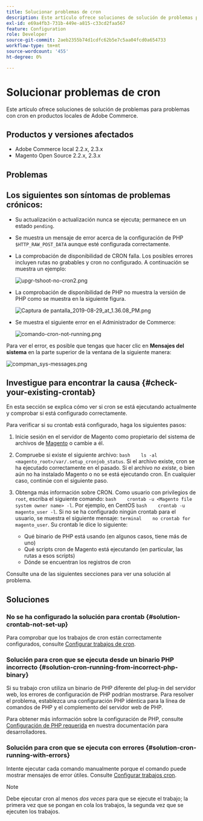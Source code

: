 ```yaml
---
title: Solucionar problemas de cron
description: Este artículo ofrece soluciones de solución de problemas para problemas con cron en productos locales de Adobe Commerce.
exl-id: e69a4fb3-731b-449e-a815-c33cd2faa567
feature: Configuration
role: Developer
source-git-commit: 2aeb2355b74d1cdfc62b5e7c5aa04fcd0a654733
workflow-type: tm+mt
source-wordcount: '455'
ht-degree: 0%

---
```


# Solucionar problemas de cron

Este artículo ofrece soluciones de solución de problemas para problemas con cron en productos locales de Adobe Commerce.

## Productos y versiones afectados

* Adobe Commerce local 2.2.x, 2.3.x
* Magento Open Source 2.2.x, 2.3.x

## Problemas

## Los siguientes son síntomas de problemas crónicos:

* Su actualización o actualización nunca se ejecuta; permanece en un estado `pending`.
* Se muestra un mensaje de error acerca de la configuración de PHP `$HTTP_RAW_POST_DATA` aunque esté configurada correctamente.
* La comprobación de disponibilidad de CRON falla. Los posibles errores incluyen rutas no grabables y cron no configurado. A continuación se muestra un ejemplo:

  ![upgr-tshoot-no-cron2.png](assets/upgr-tshoot-no-cron2.png)

* La comprobación de disponibilidad de PHP no muestra la versión de PHP como se muestra en la siguiente figura.

  ![Captura de pantalla_2019-08-29_at_1.36.08_PM.png](assets/Screen_Shot_2019-08-29_at_1.36.08_PM.png)

* Se muestra el siguiente error en el Administrador de Commerce:

  ![comando-cron-not-running.png](assets/compman-cron-not-running.png)

Para ver el error, es posible que tengas que hacer clic en **Mensajes del sistema** en la parte superior de la ventana de la siguiente manera:

![compman_sys-messages.png](assets/compman_sys-messages.png)

## Investigue para encontrar la causa {#check-your-existing-crontab}

En esta sección se explica cómo ver si cron se está ejecutando actualmente y comprobar si está configurado correctamente.

Para verificar si su crontab está configurado, haga los siguientes pasos:

1. Inicie sesión en el servidor de Magento como propietario del sistema de archivos de [Magento](https://experienceleague.adobe.com/es/docs/commerce-operations/installation-guide/prerequisites/file-system/overview) o cambie a él.
1. Compruebe si existe el siguiente archivo:    `bash    ls -al <magento_root>/var/.setup_cronjob_status`. Si el archivo existe, cron se ha ejecutado correctamente en el pasado. Si el archivo *no existe*, o bien aún no ha instalado Magento o no se está ejecutando cron. En cualquier caso, continúe con el siguiente paso.
1. Obtenga más información sobre CRON. Como usuario con privilegios de `root`, escriba el siguiente comando:    `bash    crontab -u <Magento file system owner name> -l`. Por ejemplo, en CentOS `bash    crontab -u magento_user -l`.  Si no se ha configurado ningún crontab para el usuario, se muestra el siguiente mensaje:    `terminal    no crontab for magento_user`. Su crontab le dice lo siguiente:

   * Qué binario de PHP está usando (en algunos casos, tiene más de uno)
   * Qué scripts cron de Magento está ejecutando (en particular, las rutas a esos scripts)
   * Dónde se encuentran los registros de cron

Consulte una de las siguientes secciones para ver una solución al problema.

## Soluciones

### No se ha configurado la solución para crontab {#solution-crontab-not-set-up}

Para comprobar que los trabajos de cron están correctamente configurados, consulte [Configurar trabajos de cron](https://experienceleague.adobe.com/es/docs/commerce-operations/installation-guide/next-steps/configuration).

### Solución para cron que se ejecuta desde un binario PHP incorrecto {#solution-cron-running-from-incorrect-php-binary}

Si su trabajo cron utiliza un binario de PHP diferente del plug-in del servidor web, los errores de configuración de PHP podrían mostrarse. Para resolver el problema, establezca una configuración PHP idéntica para la línea de comandos de PHP y el complemento del servidor web de PHP.

Para obtener más información sobre la configuración de PHP, consulte [Configuración de PHP requerida](https://experienceleague.adobe.com/es/docs/commerce-operations/installation-guide/prerequisites/php-settings) en nuestra documentación para desarrolladores.

### Solución para cron que se ejecuta con errores {#solution-cron-running-with-errors}

Intente ejecutar cada comando manualmente porque el comando puede mostrar mensajes de error útiles. Consulte [Configurar trabajos cron](https://experienceleague.adobe.com/es/docs/commerce-operations/installation-guide/next-steps/configuration).

>[!NOTE]
>
>Debe ejecutar cron al menos *dos veces* para que se ejecute el trabajo; la primera vez que se pongan en cola los trabajos, la segunda vez que se ejecuten los trabajos.
